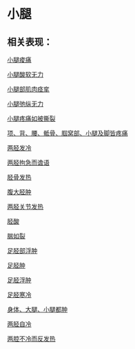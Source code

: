 # 小腿## 相关表现：[小腿痠痛](https://www.gmzyjc.com/search/result?wd=小腿痠痛)[小腿酸软无力](https://www.gmzyjc.com/search/result?wd=小腿酸软无力)[小腿部肌肉痉挛](https://www.gmzyjc.com/search/result?wd=小腿部肌肉痉挛)[小腿弛纵无力](https://www.gmzyjc.com/search/result?wd=小腿弛纵无力)[小腿疼痛如被撕裂](https://www.gmzyjc.com/search/result?wd=小腿疼痛如被撕裂)[项、背、腰、骶骨、腘窝部、小腿及脚皆疼痛](https://www.gmzyjc.com/search/result?wd=项、背、腰、骶骨、腘窝部、小腿及脚皆疼痛)[两胫发冷](https://www.gmzyjc.com/search/result?wd=两胫发冷)[两胫拘急而谵语](https://www.gmzyjc.com/search/result?wd=两胫拘急而谵语)[胫骨发热](https://www.gmzyjc.com/search/result?wd=胫骨发热)[腹大胫肿](https://www.gmzyjc.com/search/result?wd=腹大胫肿)[两胫关节发热](https://www.gmzyjc.com/search/result?wd=两胫关节发热)[胫酸](https://www.gmzyjc.com/search/result?wd=胫酸)[腨如裂](https://www.gmzyjc.com/search/result?wd=腨如裂)[足胫部浮肿](https://www.gmzyjc.com/search/result?wd=足胫部浮肿)[足胫肿](https://www.gmzyjc.com/search/result?wd=足胫肿)[足胫浮肿](https://www.gmzyjc.com/search/result?wd=足胫浮肿)[足胫寒冷](https://www.gmzyjc.com/search/result?wd=足胫寒冷)[身体、大腿、小腿都肿](https://www.gmzyjc.com/search/result?wd=身体、大腿、小腿都肿)[两胫自冷](https://www.gmzyjc.com/search/result?wd=两胫自冷)[两腔不冷而反发热](https://www.gmzyjc.com/search/result?wd=两腔不冷而反发热)
